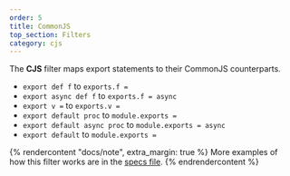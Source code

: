 ```yaml
---
order: 5
title: CommonJS
top_section: Filters
category: cjs
---
```


The **CJS** filter maps export statements to their CommonJS counterparts.

* `export def f` to `exports.f =`
* `export async def f` to `exports.f = async`
* `export v =` to `exports.v =`
* `export default proc` to `module.exports =`
* `export default async proc` to `module.exports = async`
* `export default` to `module.exports =`

{% rendercontent "docs/note", extra_margin: true %}
More examples of how this filter works are in the [specs file](https://github.com/ruby2js/ruby2js/blob/master/spec/cjs_spec.rb).
{% endrendercontent %}